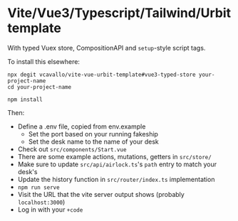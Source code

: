 # Vite/Vue3/Typescript/Tailwind/Urbit template

With typed Vuex store, CompositionAPI and `setup`-style script tags.

To install this elsewhere:

```
npx degit vcavallo/vite-vue-urbit-template#vue3-typed-store your-project-name
cd your-project-name

npm install
```

Then:

- Define a .env file, copied from env.example
  - Set the port based on your running fakeship
  - Set the desk name to the name of your desk
- Check out `src/components/Start.vue`
- There are some example actions, mutations, getters in `src/store/`
- Make sure to update `src/api/airlock.ts`'s `path` entry to match your desk's
- Update the history function in `src/router/index.ts`
implementation
- `npm run serve`
- Visit the URL that the vite server output shows (probably `localhost:3000`)
- Log in with your `+code`
